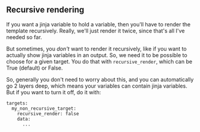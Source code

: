 ## Recursive rendering

If you want a jinja variable to hold a variable, then you'll have to render the template recursively. Really, we'll just render it twice, since that's all I've needed so far.

But sometimes, you *don't* want to render it recursively, like if you want to actually show jinja variables in an output. So, we need it to be possible to choose for a given target. You do that with `recursive_render`, which can be True (default) or False.

So, generally you don't need to worry about this, and you can automatically go 2 layers deep, which means your variables can contain jinja variables. But if you want to turn it off, do it with:

```
targets:
  my_non_recursive_target:
    recursive_render: false
    data:
      ...
```
